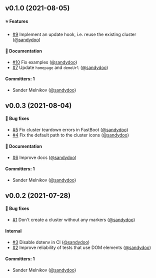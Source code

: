 


## v0.1.0 (2021-08-05)

#### :star: Features
* [#9](https://github.com/sandydoo/ember-google-maps-markerclustererplus/pull/9) Implement an update hook, i.e. reuse the existing cluster ([@sandydoo](https://github.com/sandydoo))

#### :book: Documentation
* [#10](https://github.com/sandydoo/ember-google-maps-markerclustererplus/pull/10) Fix examples ([@sandydoo](https://github.com/sandydoo))
* [#7](https://github.com/sandydoo/ember-google-maps-markerclustererplus/pull/7) Update `homepage` and `demoUrl` ([@sandydoo](https://github.com/sandydoo))

#### Committers: 1
- Sander Melnikov ([@sandydoo](https://github.com/sandydoo))


## v0.0.3 (2021-08-04)

#### :bug: Bug fixes
* [#5](https://github.com/sandydoo/ember-google-maps-markerclustererplus/pull/5) Fix cluster teardown errors in FastBoot ([@sandydoo](https://github.com/sandydoo))
* [#4](https://github.com/sandydoo/ember-google-maps-markerclustererplus/pull/4) Fix the default path to the cluster icons ([@sandydoo](https://github.com/sandydoo))

#### :book: Documentation
* [#6](https://github.com/sandydoo/ember-google-maps-markerclustererplus/pull/6) Improve docs ([@sandydoo](https://github.com/sandydoo))

#### Committers: 1
- Sander Melnikov ([@sandydoo](https://github.com/sandydoo))


## v0.0.2 (2021-07-28)

#### :bug: Bug fixes
* [#1](https://github.com/sandydoo/ember-google-maps-markerclustererplus/pull/1) Don't create a cluster without any markers ([@sandydoo](https://github.com/sandydoo))

#### Internal
* [#3](https://github.com/sandydoo/ember-google-maps-markerclustererplus/pull/3) Disable dotenv in CI ([@sandydoo](https://github.com/sandydoo))
* [#2](https://github.com/sandydoo/ember-google-maps-markerclustererplus/pull/2) Improve reliability of tests that use DOM elements ([@sandydoo](https://github.com/sandydoo))

#### Committers: 1
- Sander Melnikov ([@sandydoo](https://github.com/sandydoo))




